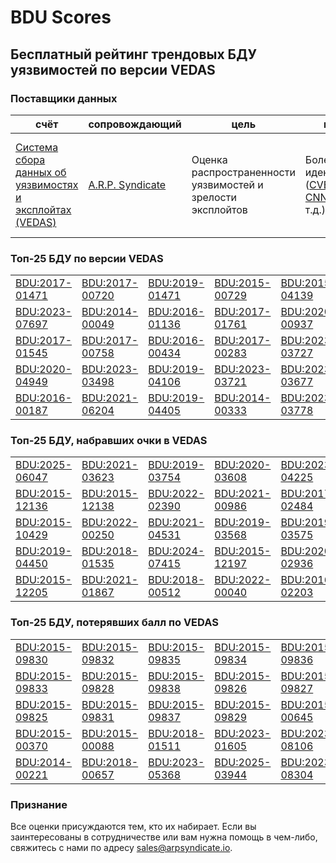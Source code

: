 
# BDU Scores
## Бесплатный рейтинг трендовых БДУ уязвимостей по версии VEDAS

### Поставщики данных
| счёт | cопровождающий | цель | покрытие | определение | частота |
| ----- | ---------- | ------- | -------- | ----------- | --------- |
| [Система сбора данных об уязвимостях и эксплойтах (VEDAS)](https://vedas.arpsyndicate.io) | [A.R.P. Syndicate](https://www.arpsyndicate.io) | Оценка распространенности уязвимостей и зрелости эксплойтов | Более 50 идентификаторов ([CVE](https://github.com/ARPSyndicate/cve-scores), [EUVD](https://github.com/ARPSyndicate/euvd-scores), [CNNVD](https://github.com/ARPSyndicate/cnnvd-scores), [BDU](https://github.com/ARPSyndicate/bdu-scores) и т.д.) | Аналитические данные с открытым исходным кодом (OSINT), полученные от [Exploit Observer](https://www.exploit.observer) | 6-8 часов |



<h3>Топ-25 БДУ по версии VEDAS</h3>

<table>
  <tr>
    <td><a href='https://vedas.arpsyndicate.io/?vuln=BDU:2017-01471'>BDU:2017-01471</a></td>
    <td><a href='https://vedas.arpsyndicate.io/?vuln=BDU:2017-00720'>BDU:2017-00720</a></td>
    <td><a href='https://vedas.arpsyndicate.io/?vuln=BDU:2019-01471'>BDU:2019-01471</a></td>
    <td><a href='https://vedas.arpsyndicate.io/?vuln=BDU:2015-00729'>BDU:2015-00729</a></td>
    <td><a href='https://vedas.arpsyndicate.io/?vuln=BDU:2015-04139'>BDU:2015-04139</a></td>
  </tr>
  <tr>
    <td><a href='https://vedas.arpsyndicate.io/?vuln=BDU:2023-07697'>BDU:2023-07697</a></td>
    <td><a href='https://vedas.arpsyndicate.io/?vuln=BDU:2014-00049'>BDU:2014-00049</a></td>
    <td><a href='https://vedas.arpsyndicate.io/?vuln=BDU:2016-01136'>BDU:2016-01136</a></td>
    <td><a href='https://vedas.arpsyndicate.io/?vuln=BDU:2017-01761'>BDU:2017-01761</a></td>
    <td><a href='https://vedas.arpsyndicate.io/?vuln=BDU:2020-00937'>BDU:2020-00937</a></td>
  </tr>
  <tr>
    <td><a href='https://vedas.arpsyndicate.io/?vuln=BDU:2017-01545'>BDU:2017-01545</a></td>
    <td><a href='https://vedas.arpsyndicate.io/?vuln=BDU:2017-00758'>BDU:2017-00758</a></td>
    <td><a href='https://vedas.arpsyndicate.io/?vuln=BDU:2016-00434'>BDU:2016-00434</a></td>
    <td><a href='https://vedas.arpsyndicate.io/?vuln=BDU:2017-00283'>BDU:2017-00283</a></td>
    <td><a href='https://vedas.arpsyndicate.io/?vuln=BDU:2023-03727'>BDU:2023-03727</a></td>
  </tr>
  <tr>
    <td><a href='https://vedas.arpsyndicate.io/?vuln=BDU:2020-04949'>BDU:2020-04949</a></td>
    <td><a href='https://vedas.arpsyndicate.io/?vuln=BDU:2023-03498'>BDU:2023-03498</a></td>
    <td><a href='https://vedas.arpsyndicate.io/?vuln=BDU:2019-04106'>BDU:2019-04106</a></td>
    <td><a href='https://vedas.arpsyndicate.io/?vuln=BDU:2023-03721'>BDU:2023-03721</a></td>
    <td><a href='https://vedas.arpsyndicate.io/?vuln=BDU:2023-03677'>BDU:2023-03677</a></td>
  </tr>
  <tr>
    <td><a href='https://vedas.arpsyndicate.io/?vuln=BDU:2016-00187'>BDU:2016-00187</a></td>
    <td><a href='https://vedas.arpsyndicate.io/?vuln=BDU:2021-06204'>BDU:2021-06204</a></td>
    <td><a href='https://vedas.arpsyndicate.io/?vuln=BDU:2019-04405'>BDU:2019-04405</a></td>
    <td><a href='https://vedas.arpsyndicate.io/?vuln=BDU:2014-00333'>BDU:2014-00333</a></td>
    <td><a href='https://vedas.arpsyndicate.io/?vuln=BDU:2023-03778'>BDU:2023-03778</a></td>
  </tr>
</table>


<h3>Топ-25 БДУ, набравших очки в VEDAS</h3>

<table>
  <tr>
    <td><a href='https://vedas.arpsyndicate.io/?vuln=BDU:2025-06047'>BDU:2025-06047</a></td>
    <td><a href='https://vedas.arpsyndicate.io/?vuln=BDU:2021-03623'>BDU:2021-03623</a></td>
    <td><a href='https://vedas.arpsyndicate.io/?vuln=BDU:2019-03754'>BDU:2019-03754</a></td>
    <td><a href='https://vedas.arpsyndicate.io/?vuln=BDU:2020-03608'>BDU:2020-03608</a></td>
    <td><a href='https://vedas.arpsyndicate.io/?vuln=BDU:2023-04225'>BDU:2023-04225</a></td>
  </tr>
  <tr>
    <td><a href='https://vedas.arpsyndicate.io/?vuln=BDU:2015-12136'>BDU:2015-12136</a></td>
    <td><a href='https://vedas.arpsyndicate.io/?vuln=BDU:2015-12138'>BDU:2015-12138</a></td>
    <td><a href='https://vedas.arpsyndicate.io/?vuln=BDU:2022-02390'>BDU:2022-02390</a></td>
    <td><a href='https://vedas.arpsyndicate.io/?vuln=BDU:2021-00986'>BDU:2021-00986</a></td>
    <td><a href='https://vedas.arpsyndicate.io/?vuln=BDU:2017-02484'>BDU:2017-02484</a></td>
  </tr>
  <tr>
    <td><a href='https://vedas.arpsyndicate.io/?vuln=BDU:2015-10429'>BDU:2015-10429</a></td>
    <td><a href='https://vedas.arpsyndicate.io/?vuln=BDU:2022-00250'>BDU:2022-00250</a></td>
    <td><a href='https://vedas.arpsyndicate.io/?vuln=BDU:2021-04531'>BDU:2021-04531</a></td>
    <td><a href='https://vedas.arpsyndicate.io/?vuln=BDU:2019-03568'>BDU:2019-03568</a></td>
    <td><a href='https://vedas.arpsyndicate.io/?vuln=BDU:2019-03575'>BDU:2019-03575</a></td>
  </tr>
  <tr>
    <td><a href='https://vedas.arpsyndicate.io/?vuln=BDU:2019-04450'>BDU:2019-04450</a></td>
    <td><a href='https://vedas.arpsyndicate.io/?vuln=BDU:2018-01535'>BDU:2018-01535</a></td>
    <td><a href='https://vedas.arpsyndicate.io/?vuln=BDU:2024-07415'>BDU:2024-07415</a></td>
    <td><a href='https://vedas.arpsyndicate.io/?vuln=BDU:2015-12197'>BDU:2015-12197</a></td>
    <td><a href='https://vedas.arpsyndicate.io/?vuln=BDU:2020-02936'>BDU:2020-02936</a></td>
  </tr>
  <tr>
    <td><a href='https://vedas.arpsyndicate.io/?vuln=BDU:2015-12205'>BDU:2015-12205</a></td>
    <td><a href='https://vedas.arpsyndicate.io/?vuln=BDU:2021-01867'>BDU:2021-01867</a></td>
    <td><a href='https://vedas.arpsyndicate.io/?vuln=BDU:2018-00512'>BDU:2018-00512</a></td>
    <td><a href='https://vedas.arpsyndicate.io/?vuln=BDU:2022-00040'>BDU:2022-00040</a></td>
    <td><a href='https://vedas.arpsyndicate.io/?vuln=BDU:2016-02203'>BDU:2016-02203</a></td>
  </tr>
</table>


<h3>Топ-25 БДУ, потерявших балл по VEDAS</h3>

<table>
  <tr>
    <td><a href='https://vedas.arpsyndicate.io/?vuln=BDU:2015-09830'>BDU:2015-09830</a></td>
    <td><a href='https://vedas.arpsyndicate.io/?vuln=BDU:2015-09832'>BDU:2015-09832</a></td>
    <td><a href='https://vedas.arpsyndicate.io/?vuln=BDU:2015-09835'>BDU:2015-09835</a></td>
    <td><a href='https://vedas.arpsyndicate.io/?vuln=BDU:2015-09834'>BDU:2015-09834</a></td>
    <td><a href='https://vedas.arpsyndicate.io/?vuln=BDU:2015-09836'>BDU:2015-09836</a></td>
  </tr>
  <tr>
    <td><a href='https://vedas.arpsyndicate.io/?vuln=BDU:2015-09833'>BDU:2015-09833</a></td>
    <td><a href='https://vedas.arpsyndicate.io/?vuln=BDU:2015-09828'>BDU:2015-09828</a></td>
    <td><a href='https://vedas.arpsyndicate.io/?vuln=BDU:2015-09838'>BDU:2015-09838</a></td>
    <td><a href='https://vedas.arpsyndicate.io/?vuln=BDU:2015-09826'>BDU:2015-09826</a></td>
    <td><a href='https://vedas.arpsyndicate.io/?vuln=BDU:2015-09827'>BDU:2015-09827</a></td>
  </tr>
  <tr>
    <td><a href='https://vedas.arpsyndicate.io/?vuln=BDU:2015-09825'>BDU:2015-09825</a></td>
    <td><a href='https://vedas.arpsyndicate.io/?vuln=BDU:2015-09831'>BDU:2015-09831</a></td>
    <td><a href='https://vedas.arpsyndicate.io/?vuln=BDU:2015-09837'>BDU:2015-09837</a></td>
    <td><a href='https://vedas.arpsyndicate.io/?vuln=BDU:2015-09829'>BDU:2015-09829</a></td>
    <td><a href='https://vedas.arpsyndicate.io/?vuln=BDU:2015-00645'>BDU:2015-00645</a></td>
  </tr>
  <tr>
    <td><a href='https://vedas.arpsyndicate.io/?vuln=BDU:2015-00370'>BDU:2015-00370</a></td>
    <td><a href='https://vedas.arpsyndicate.io/?vuln=BDU:2015-00088'>BDU:2015-00088</a></td>
    <td><a href='https://vedas.arpsyndicate.io/?vuln=BDU:2018-01511'>BDU:2018-01511</a></td>
    <td><a href='https://vedas.arpsyndicate.io/?vuln=BDU:2023-01605'>BDU:2023-01605</a></td>
    <td><a href='https://vedas.arpsyndicate.io/?vuln=BDU:2023-08106'>BDU:2023-08106</a></td>
  </tr>
  <tr>
    <td><a href='https://vedas.arpsyndicate.io/?vuln=BDU:2014-00221'>BDU:2014-00221</a></td>
    <td><a href='https://vedas.arpsyndicate.io/?vuln=BDU:2018-00657'>BDU:2018-00657</a></td>
    <td><a href='https://vedas.arpsyndicate.io/?vuln=BDU:2023-05368'>BDU:2023-05368</a></td>
    <td><a href='https://vedas.arpsyndicate.io/?vuln=BDU:2025-03944'>BDU:2025-03944</a></td>
    <td><a href='https://vedas.arpsyndicate.io/?vuln=BDU:2023-08304'>BDU:2023-08304</a></td>
  </tr>
</table>


### Признание
Все оценки присуждаются тем, кто их набирает.
Если вы заинтересованы в сотрудничестве или вам нужна помощь в чем-либо, свяжитесь с нами по адресу [sales@arpsyndicate.io](mailto:sales@arpsyndicate.io).

